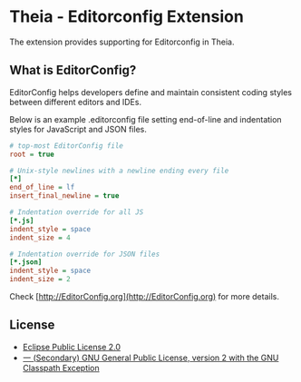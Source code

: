 # Theia - Editorconfig Extension

The extension provides supporting for Editorconfig in Theia.

## What is EditorConfig?

EditorConfig helps developers define and maintain consistent coding styles between different editors and IDEs.

Below is an example .editorconfig file setting end-of-line and indentation styles for JavaScript and JSON files.

```ini
# top-most EditorConfig file
root = true

# Unix-style newlines with a newline ending every file
[*]
end_of_line = lf
insert_final_newline = true

# Indentation override for all JS
[*.js]
indent_style = space
indent_size = 4

# Indentation override for JSON files
[*.json]
indent_style = space
indent_size = 2
```

Check [http://EditorConfig.org](http://EditorConfig.org) for more details.

## License
- [Eclipse Public License 2.0](http://www.eclipse.org/legal/epl-2.0/)
- [一 (Secondary) GNU General Public License, version 2 with the GNU Classpath Exception](https://projects.eclipse.org/license/secondary-gpl-2.0-cp)
